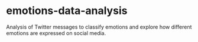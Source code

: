 # emotions-data-analysis
Analysis of Twitter messages to classify emotions and explore how different emotions are expressed on social media.
